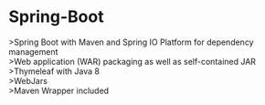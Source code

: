 # <h1>Spring-Boot</h1>
<p>
>Spring Boot with Maven and Spring IO Platform for dependency management</br>
>Web application (WAR) packaging as well as self-contained JAR</br>
>Thymeleaf with Java 8 </br>
>WebJars </br>
>Maven Wrapper included</br>
</p>


